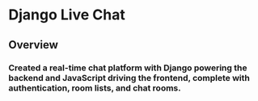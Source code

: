 # Django Live Chat

## Overview

### Created a real-time chat platform with Django powering the backend and JavaScript driving the frontend, complete with authentication, room lists, and chat rooms.
